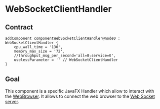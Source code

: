 # WebSocketClientHandler

## Contract
```
addComponent componentWebSocketClientHandler@node0 : WebSocketClientHandler {
    cpu_wall_time = '130',
    memory_max_size = '72',
    //throughput_msg_per_second='all=0;service=0',
    uselessParameter = '' // WebSocketClientHandler
}
```

## Goal
This component is a specific JavaFX Handler which allow to interact with the [WebBrowser](https://github.com/dukeboard/kevoree-microsandbox/tree/master/microsandbox-experiment/nofaulty/webBrowser/).
It allows to connect the web browser to the [Web Socket server](https://github.com/dukeboard/kevoree-microsandbox/tree/master/microsandbox-experiment/nofaulty/wsServer/).
